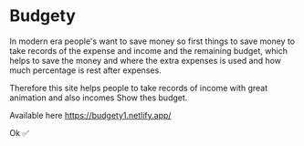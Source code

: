 # Budgety
In modern era people's want to save money so first things
to save money to take records of the expense and income and the remaining budget,
which helps to save the money and where the extra expenses is used and how much percentage is
rest after expenses.

Therefore this site helps people to take records of income with great animation and also incomes 
Show thes budget.

Available here https://budgety1.netlify.app/

Ok ✅ 
